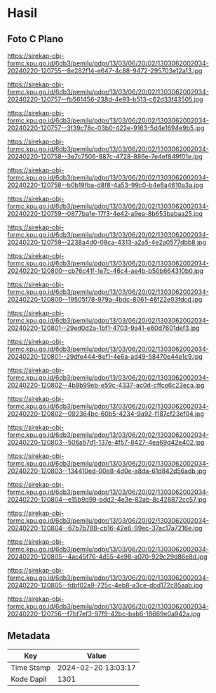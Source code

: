 # Hasil

## Foto C Plano

https://sirekap-obj-formc.kpu.go.id/6db3/pemilu/pdpr/13/03/06/20/02/1303062002034-20240220-120755--8e282f14-e647-4c88-9472-295703e12a13.jpg

https://sirekap-obj-formc.kpu.go.id/6db3/pemilu/pdpr/13/03/06/20/02/1303062002034-20240220-120757--fb561456-238d-4e93-b513-c62d33f43505.jpg

https://sirekap-obj-formc.kpu.go.id/6db3/pemilu/pdpr/13/03/06/20/02/1303062002034-20240220-120757--3f39c78c-03b0-422e-9163-5d4e1694e9b5.jpg

https://sirekap-obj-formc.kpu.go.id/6db3/pemilu/pdpr/13/03/06/20/02/1303062002034-20240220-120758--3e7c7506-887c-4728-886e-7e4ef849f01e.jpg

https://sirekap-obj-formc.kpu.go.id/6db3/pemilu/pdpr/13/03/06/20/02/1303062002034-20240220-120758--b0b19fba-d8f8-4a53-99c0-b4e6a4610a3a.jpg

https://sirekap-obj-formc.kpu.go.id/6db3/pemilu/pdpr/13/03/06/20/02/1303062002034-20240220-120759--0877ba1e-17f3-4e42-a9ea-8b653babaa25.jpg

https://sirekap-obj-formc.kpu.go.id/6db3/pemilu/pdpr/13/03/06/20/02/1303062002034-20240220-120759--2238a4d0-08ca-4313-a2a5-4e2a0577dbb8.jpg

https://sirekap-obj-formc.kpu.go.id/6db3/pemilu/pdpr/13/03/06/20/02/1303062002034-20240220-120800--cb76c41f-1e7c-46c4-ae4b-b50b664310b0.jpg

https://sirekap-obj-formc.kpu.go.id/6db3/pemilu/pdpr/13/03/06/20/02/1303062002034-20240220-120800--19505f78-979a-4bdc-8061-46f22e03fdcd.jpg

https://sirekap-obj-formc.kpu.go.id/6db3/pemilu/pdpr/13/03/06/20/02/1303062002034-20240220-120801--29ed0d2a-1bf1-4703-9a41-e60d7601def3.jpg

https://sirekap-obj-formc.kpu.go.id/6db3/pemilu/pdpr/13/03/06/20/02/1303062002034-20240220-120801--29dfe444-8ef1-4e6a-ad49-58470e44e1c9.jpg

https://sirekap-obj-formc.kpu.go.id/6db3/pemilu/pdpr/13/03/06/20/02/1303062002034-20240220-120802--4b8b99eb-e59c-4337-ac0d-cffce6c23eca.jpg

https://sirekap-obj-formc.kpu.go.id/6db3/pemilu/pdpr/13/03/06/20/02/1303062002034-20240220-120802--092364bc-60b5-4234-9a92-f187cf23ef04.jpg

https://sirekap-obj-formc.kpu.go.id/6db3/pemilu/pdpr/13/03/06/20/02/1303062002034-20240220-120803--506a57d1-137e-4f57-8427-4ea69d42e402.jpg

https://sirekap-obj-formc.kpu.go.id/6db3/pemilu/pdpr/13/03/06/20/02/1303062002034-20240220-120803--134410ed-00e8-4d0e-a8da-61d842d56adb.jpg

https://sirekap-obj-formc.kpu.go.id/6db3/pemilu/pdpr/13/03/06/20/02/1303062002034-20240220-120804--e15b9d99-bdd2-4e3e-82ab-8c428872cc57.jpg

https://sirekap-obj-formc.kpu.go.id/6db3/pemilu/pdpr/13/03/06/20/02/1303062002034-20240220-120804--67b7b788-cb16-42e6-99ec-37ac17a7216e.jpg

https://sirekap-obj-formc.kpu.go.id/6db3/pemilu/pdpr/13/03/06/20/02/1303062002034-20240220-120805--4ac45f76-4d55-4e98-a070-929c29d86e8d.jpg

https://sirekap-obj-formc.kpu.go.id/6db3/pemilu/pdpr/13/03/06/20/02/1303062002034-20240220-120805--fdbf02a9-725c-4eb8-a3ce-dbd172c85aab.jpg

https://sirekap-obj-formc.kpu.go.id/6db3/pemilu/pdpr/13/03/06/20/02/1303062002034-20240220-120756--f7bf7ef3-97f9-42bc-bab6-18669e0a942a.jpg


## Metadata

| Key        | Value               |
| ---------- | ------------------- |
| Time Stamp | 2024-02-20 13:03:17 |
| Kode Dapil | 1301                |



